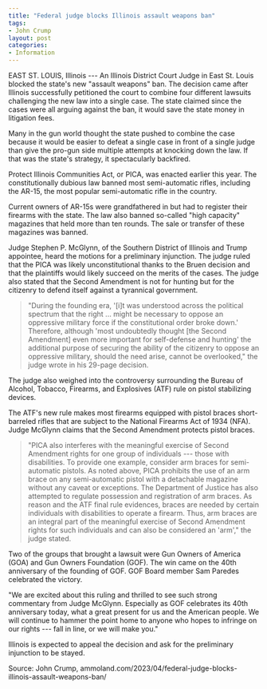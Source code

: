 ```yaml
---
title: "Federal judge blocks Illinois assault weapons ban"
tags:
- John Crump
layout: post
categories:
- Information
---
```


EAST ST. LOUIS, Illinois --- An Illinois District Court Judge in East St. Louis blocked the state's new "assault weapons" ban. The decision came after Illinois successfully petitioned the court to combine four different lawsuits challenging the new law into a single case. The state claimed since the cases were all arguing against the ban, it would save the state money in litigation fees.

Many in the gun world thought the state pushed to combine the case because it would be easier to defeat a single case in front of a single judge than give the pro-gun side multiple attempts at knocking down the law. If that was the state's strategy, it spectacularly backfired.

Protect Illinois Communities Act, or PICA, was enacted earlier this year. The constitutionally dubious law banned most semi-automatic rifles, including the AR-15, the most popular semi-automatic rifle in the country.

Current owners of AR-15s were grandfathered in but had to register their firearms with the state. The law also banned so-called "high capacity" magazines that held more than ten rounds. The sale or transfer of these magazines was banned.

Judge Stephen P. McGlynn, of the Southern District of Illinois and Trump appointee, heard the motions for a preliminary injunction. The judge ruled that the PICA was likely unconstitutional thanks to the Bruen decision and that the plaintiffs would likely succeed on the merits of the cases. The judge also stated that the Second Amendment is not for hunting but for the citizenry to defend itself against a tyrannical government.

> "During the founding era, '\[i\]t was understood across the political spectrum that the right ... might be necessary to oppose an oppressive military force if the constitutional order broke down.' Therefore, although 'most undoubtedly thought \[the Second Amendment\] even more important for self-defense and hunting' the additional purpose of securing the ability of the citizenry to oppose an oppressive military, should the need arise, cannot be overlooked," the judge wrote in his 29-page decision.

The judge also weighed into the controversy surrounding the Bureau of Alcohol, Tobacco, Firearms, and Explosives (ATF) rule on pistol stabilizing devices.

The ATF's new rule makes most firearms equipped with pistol braces short-barreled rifles that are subject to the National Firearms Act of 1934 (NFA). Judge McGlynn claims that the Second Amendment protects pistol braces.

> "PICA also interferes with the meaningful exercise of Second Amendment rights for one group of individuals --- those with disabilities. To provide one example, consider arm braces for semi-automatic pistols. As noted above, PICA prohibits the use of an arm brace on any semi-automatic pistol with a detachable magazine without any caveat or exceptions. The Department of Justice has also attempted to regulate possession and registration of arm braces. As reason and the ATF final rule evidences, braces are needed by certain individuals with disabilities to operate a firearm. Thus, arm braces are an integral part of the meaningful exercise of Second Amendment rights for such individuals and can also be considered an 'arm'," the judge stated.

Two of the groups that brought a lawsuit were Gun Owners of America (GOA) and Gun Owners Foundation (GOF). The win came on the 40th anniversary of the founding of GOF. GOF Board member Sam Paredes celebrated the victory.

"We are excited about this ruling and thrilled to see such strong commentary from Judge McGlynn. Especially as GOF celebrates its 40th anniversary today, what a great present for us and the American people. We will continue to hammer the point home to anyone who hopes to infringe on our rights --- fall in line, or we will make you."

Illinois is expected to appeal the decision and ask for the preliminary injunction to be stayed.

Source: John Crump, ammoland.com/2023/04/federal-judge-blocks-illinois-assault-weapons-ban/
